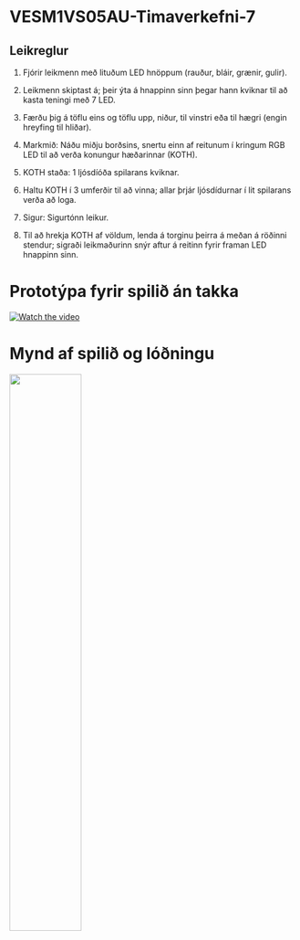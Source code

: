 # VESM1VS05AU-Timaverkefni-7

<h2>Leikreglur</h2>

1. Fjórir leikmenn með lituðum LED hnöppum (rauður, bláir, grænir, gulir).

2. Leikmenn skiptast á; þeir ýta á hnappinn sinn þegar hann kviknar til að kasta teningi með 7 LED.

3. Færðu þig á töflu eins og töflu upp, niður, til vinstri eða til hægri (engin hreyfing til hliðar).

4. Markmið: Náðu miðju borðsins, snertu einn af reitunum í kringum RGB LED til að verða konungur hæðarinnar (KOTH).

5. KOTH staða: 1 ljósdíóða spilarans kviknar.

6. Haltu KOTH í 3 umferðir til að vinna; allar þrjár ljósdídurnar í lit spilarans verða að loga.

7. Sigur: Sigurtónn leikur.

8. Til að hrekja KOTH af völdum, lenda á torginu þeirra á meðan á röðinni stendur; sigraði leikmaðurinn snýr aftur á reitinn fyrir framan LED hnappinn sinn.


# Prototýpa fyrir spilið án takka

[![Watch the video](https://img.youtube.com/vi/a0qwgq5xRXo/hqdefault.jpg)](https://www.youtube.com/embed/a0qwgq5xRXo)

# Mynd af spilið og lóðningu

<img src="Myndir/IMG_2553.jpeg" width="50%" height="50%">

